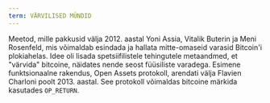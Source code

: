 ```yaml
---
term: VÄRVILISED MÜNDID
---
```


Meetod, mille pakkusid välja 2012. aastal Yoni Assia, Vitalik Buterin ja Meni Rosenfeld, mis võimaldab esindada ja hallata mitte-omaseid varasid Bitcoin'i plokiahelas. Idee oli lisada spetsiifilistele tehingutele metaandmed, et "värvida" bitcoine, näidates nende seost füüsiliste varadega. Esimene funktsionaalne rakendus, Open Assets protokoll, arendati välja Flavien Charloni poolt 2013. aastal. See protokoll võimaldas bitcoine märkida kasutades `OP_RETURN`.